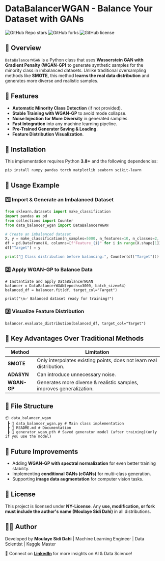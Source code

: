 # DataBalancerWGAN - Balance Your Dataset with GANs

![GitHub Repo stars](https://img.shields.io/github/stars/moulaye-sidi-dahi/AI_Project)
![GitHub forks](https://img.shields.io/github/forks/moulaye-sidi-dahi/AI_Project)
![GitHub license](https://img.shields.io/badge/license-NY--License-blue)

## 📌 Overview
`DataBalancerWGAN` is a Python class that uses **Wasserstein GAN with Gradient Penalty (WGAN-GP)** to generate synthetic samples for the minority class in imbalanced datasets. Unlike traditional oversampling methods like **SMOTE**, this method **learns the real data distribution** and generates more diverse and realistic samples.

## 🚀 Features
- **Automatic Minority Class Detection** (if not provided).
- **Stable Training with WGAN-GP** to avoid mode collapse.
- **Noise Injection for More Diversity** in generated samples.
- **Fast Integration** into any machine learning pipeline.
- **Pre-Trained Generator Saving & Loading**.
- **Feature Distribution Visualization**.

## 🔧 Installation
This implementation requires Python **3.8+** and the following dependencies:

```
pip install numpy pandas torch matplotlib seaborn scikit-learn
```

## 📖 Usage Example
### 1️⃣ Import & Generate an Imbalanced Dataset
```python
from sklearn.datasets import make_classification
import pandas as pd
from collections import Counter
from data_balancer_wgan import DataBalancerWGAN

# Create an imbalanced dataset
X, y = make_classification(n_samples=5000, n_features=10, n_classes=2, weights=[0.9, 0.1], random_state=42)
df = pd.DataFrame(X, columns=[f"Feature_{i}" for i in range(X.shape[1])])
df["Target"] = y

print("🔹 Class distribution before balancing:", Counter(df["Target"]))
```

### 2️⃣ Apply WGAN-GP to Balance Data
```
# Instantiate and apply DataBalancerWGAN
balancer = DataBalancerWGAN(epochs=3000, batch_size=64)
balanced_df = balancer.fit(df, target_col="Target")

print("\n✅ Balanced dataset ready for training!")
```

### 3️⃣ Visualize Feature Distribution
```
balancer.evaluate_distribution(balanced_df, target_col="Target")
```

## 🎯 Key Advantages Over Traditional Methods
| Method | Limitation |
|---------|------------|
| **SMOTE** | Only interpolates existing points, does not learn real distribution. |
| **ADASYN** | Can introduce unnecessary noise. |
| **WGAN-GP** | Generates more diverse & realistic samples, improves generalization. |

## 📂 File Structure
```
📦 data_balancer_wgan
 ┣ 📜 data_balancer_wgan.py # Main class implementation
 ┣ 📜 README.md # Documentation
 ┣ 📜 generator_wgan.pth # Saved generator model (after training)(only if you use the model)
```

## 📌 Future Improvements
- Adding **WGAN-GP with spectral normalization** for even better training stability.
- Implementing **conditional GANs (cGANs)** for multi-class generation.
- Supporting **image data augmentation** for computer vision tasks.

## 📜 License
This project is licensed under **NY-License**. Any **use, modification, or fork must include the author's name (Moulaye Sidi Dahi)** in all distributions.

## 👨‍💻 Author
Developed by **Moulaye Sidi Dahi** | Machine Learning Engineer | Data Scientist | Kaggle Master

🚀 Connect on **[LinkedIn](https://www.linkedin.com/in/moulaye-sidi-dahi/)** for more insights on AI & Data Science!



